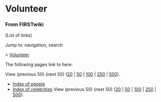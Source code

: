 # Volunteer

### From FIRSTwiki

(List of links)

Jump to: navigation, search

&lt; [Volunteer](/index.php?title=Volunteer&redirect=no "Volunteer" )  

The following pages link to here:

View (previous 50) (next 50)
([20](/index.php?title=Special:Whatlinkshere/Volunteer&limit=20&from=0
"Special:Whatlinkshere/Volunteer" ) |
[50](/index.php?title=Special:Whatlinkshere/Volunteer&limit=50&from=0
"Special:Whatlinkshere/Volunteer" ) |
[100](/index.php?title=Special:Whatlinkshere/Volunteer&limit=100&from=0
"Special:Whatlinkshere/Volunteer" ) |
[250](/index.php?title=Special:Whatlinkshere/Volunteer&limit=250&from=0
"Special:Whatlinkshere/Volunteer" ) |
[500](/index.php?title=Special:Whatlinkshere/Volunteer&limit=500&from=0
"Special:Whatlinkshere/Volunteer" )).

  * [Index of people](/index.php/Index_of_people "Index of people" )
  * [Index of celebrities](/index.php/Index_of_celebrities "Index of celebrities" )
View (previous 50) (next 50)
([20](/index.php?title=Special:Whatlinkshere/Volunteer&limit=20&from=0
"Special:Whatlinkshere/Volunteer" ) |
[50](/index.php?title=Special:Whatlinkshere/Volunteer&limit=50&from=0
"Special:Whatlinkshere/Volunteer" ) |
[100](/index.php?title=Special:Whatlinkshere/Volunteer&limit=100&from=0
"Special:Whatlinkshere/Volunteer" ) |
[250](/index.php?title=Special:Whatlinkshere/Volunteer&limit=250&from=0
"Special:Whatlinkshere/Volunteer" ) |
[500](/index.php?title=Special:Whatlinkshere/Volunteer&limit=500&from=0
"Special:Whatlinkshere/Volunteer" )).

